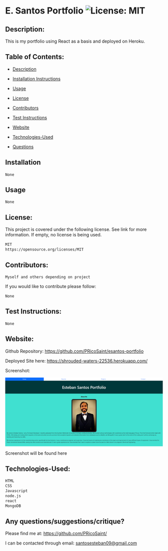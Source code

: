  #  E. Santos Portfolio ![License: MIT](https://img.shields.io/badge/License-MIT-yellow.svg)

  ## Description:

This is my portfolio using React as a basis and deployed on Heroku.

  ## Table of Contents:
  * [Description](#Description)

  * [Installation Instructions](#Installation)

  * [Usage](#Usage)
  
  * [License](#License)

  * [Contributors](#Contributors) 

  * [Test Instructions](#Test_Instructions)

  * [Website](#Website)

  * [Technologies-Used](#Technologies-Used)
  
  * [Questions](#Contributors)
    
  ## Installation
    None  

  ## Usage
    None

  ## License:
  This project is covered under the following license. See link for more information.
  If empty, no license is being used.
    
    MIT
    https://opensource.org/licenses/MIT

  ## Contributors: 
    Myself and others depending on project

  If you would like to contribute please follow:

    None

  ## Test Instructions:
    None

  ## Website:
  Github Repository: https://github.com/PRicoSaint/esantos-portfolio

  Deployed Site here: 
    https://shrouded-waters-22536.herokuapp.com/

  Screenshot:
  
![E. Santos Portfolio](./portfolio_screenshot.PNG)
Screenshot will be found here

  
  ## Technologies-Used:
  
    HTML
	CSS
	Javascript
	node.js
	react
    MongoDB


## Any questions/suggestions/critique?
Please find me at:
https://github.com/PRicoSaint/

I can be contacted through email:
santosesteban09@gmail.com



